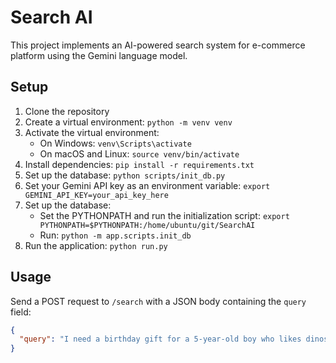 # Search AI 
This project implements an AI-powered search system for e-commerce platform using the Gemini language model.

## Setup

1. Clone the repository
2. Create a virtual environment: `python -m venv venv`
3. Activate the virtual environment:
   - On Windows: `venv\Scripts\activate`
   - On macOS and Linux: `source venv/bin/activate`
4. Install dependencies: `pip install -r requirements.txt`
5. Set up the database: `python scripts/init_db.py`
6. Set your Gemini API key as an environment variable: `export GEMINI_API_KEY=your_api_key_here`
7. Set up the database:
   - Set the PYTHONPATH and run the initialization script: `export PYTHONPATH=$PYTHONPATH:/home/ubuntu/git/SearchAI`
   - Run: `python -m app.scripts.init_db`
7. Run the application: `python run.py`

## Usage

Send a POST request to `/search` with a JSON body containing the `query` field:

```json
{
  "query": "I need a birthday gift for a 5-year-old boy who likes dinosaurs"
}